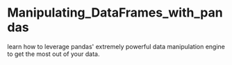 # Manipulating_DataFrames_with_pandas
learn how to leverage pandas' extremely powerful data manipulation engine to get the most out of your data.
